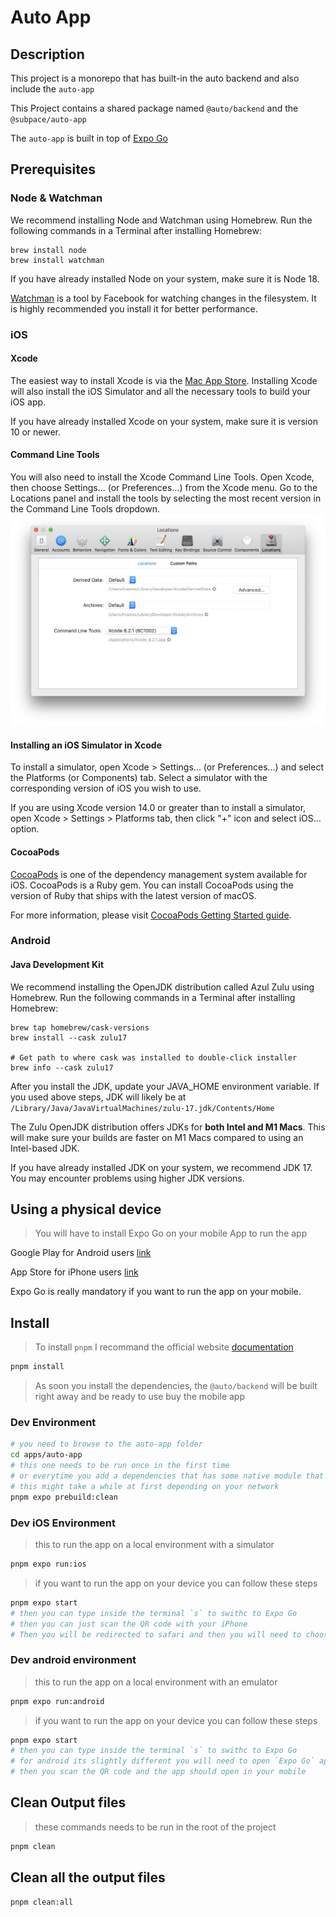 # Auto App

## Description

This project is a monorepo that has built-in the auto backend and also include the `auto-app`

This Project contains a shared package named `@auto/backend` and the `@subpace/auto-app`

The `auto-app` is built in top of [Expo Go](https://expo.dev/)

## Prerequisites

### Node & Watchman

We recommend installing Node and Watchman using Homebrew. Run the following commands in a Terminal after installing Homebrew:
```
brew install node
brew install watchman
```
If you have already installed Node on your system, make sure it is Node 18.

[Watchman](https://facebook.github.io/watchman) is a tool by Facebook for watching changes in the filesystem. It is highly recommended you install it for better performance.

### iOS

#### Xcode
The easiest way to install Xcode is via the [Mac App Store](https://itunes.apple.com/us/app/xcode/id497799835?mt=12). Installing Xcode will also install the iOS Simulator and all the necessary tools to build your iOS app.

If you have already installed Xcode on your system, make sure it is version 10 or newer.

#### Command Line Tools
You will also need to install the Xcode Command Line Tools. Open Xcode, then choose Settings... (or Preferences...) from the Xcode menu. Go to the Locations panel and install the tools by selecting the most recent version in the Command Line Tools dropdown.
![Command Line Tools](assets/GettingStartedXcodeCommandLineTools.png)

#### Installing an iOS Simulator in Xcode
To install a simulator, open Xcode > Settings... (or Preferences...) and select the Platforms (or Components) tab. Select a simulator with the corresponding version of iOS you wish to use.

If you are using Xcode version 14.0 or greater than to install a simulator, open Xcode > Settings > Platforms tab, then click "+" icon and select iOS… option.

#### CocoaPods
[CocoaPods](https://cocoapods.org/) is one of the dependency management system available for iOS. CocoaPods is a Ruby gem. You can install CocoaPods using the version of Ruby that ships with the latest version of macOS.

For more information, please visit [CocoaPods Getting Started guide](https://guides.cocoapods.org/using/getting-started.html).

### Android

#### Java Development Kit
We recommend installing the OpenJDK distribution called Azul Zulu using Homebrew. Run the following commands in a Terminal after installing Homebrew:

```
brew tap homebrew/cask-versions
brew install --cask zulu17

# Get path to where cask was installed to double-click installer
brew info --cask zulu17
```

After you install the JDK, update your JAVA_HOME environment variable. If you used above steps, JDK will likely be at `/Library/Java/JavaVirtualMachines/zulu-17.jdk/Contents/Home`

The Zulu OpenJDK distribution offers JDKs for **both Intel and M1 Macs**. This will make sure your builds are faster on M1 Macs compared to using an Intel-based JDK.

If you have already installed JDK on your system, we recommend JDK 17. You may encounter problems using higher JDK versions.

## Using a physical device

> You will have to install Expo Go on your mobile App to run the app 

Google Play for Android users [link](https://play.google.com/store/apps/details?id=host.exp.exponent&hl=fr&gl=US)

App Store for iPhone users [link](https://apps.apple.com/us/app/expo-go/id982107779)

Expo Go is really mandatory if you want to run the app on your mobile.



## Install
> To install `pnpm` I recommand the official website [documentation](https://pnpm.io/installation) 

```sh
pnpm install
```
> As soon you install the dependencies, the `@auto/backend` will be built right away and be ready to use buy the mobile app

### Dev Environment
```sh
# you need to browse to the auto-app folder
cd apps/auto-app
# this one needs to be run once in the first time 
# or everytime you add a dependencies that has some native module that needs to be installed 
# this might take a while at first depending on your network
pnpm expo prebuild:clean 
```
### Dev iOS Environment
> this to run the app on a local environment with a simulator
```sh
pnpm expo run:ios
```
> if you want to run the app on your device you can follow these steps
```sh
pnpm expo start
# then you can type inside the terminal `s` to swithc to Expo Go
# then you can just scan the QR code with your iPhone
# Then you will be redirected to safari and then you will need to choose between a development build or production build
```
### Dev android environment
> this to run the app on a local environment with an emulator
```sh
pnpm expo run:android
```
> if you want to run the app on your device you can follow these steps
```sh
pnpm expo start
# then you can type inside the terminal `s` to swithc to Expo Go
# for android its slightly different you will need to open `Expo Go` app then click on scan QR code
# then you scan the QR code and the app should open in your mobile
```

## Clean Output files
> these commands needs to be run in the root of the project
```sh
pnpm clean
```

## Clean all the output files

```sh
pnpm clean:all
```
